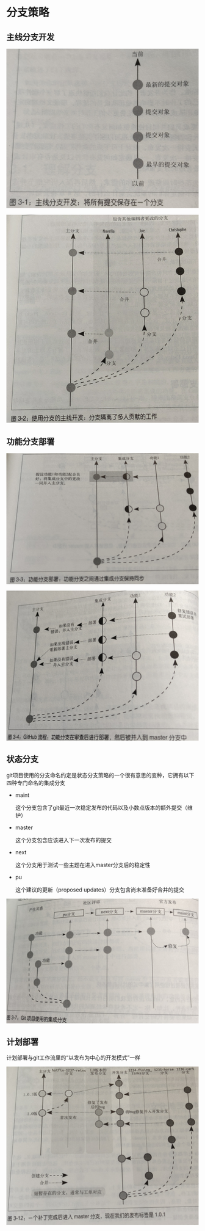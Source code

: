 # 分支策略

## 主线分支开发

![1639148453102](https://raw.githubusercontent.com/liang636600/cloudImg/master/images/1639148453102.jpg)

![1639148509298](https://raw.githubusercontent.com/liang636600/cloudImg/master/images/1639148509298.jpg)

## 功能分支部署

![1639148688042](https://raw.githubusercontent.com/liang636600/cloudImg/master/images/1639148688042.jpg)

![1639149082904](https://raw.githubusercontent.com/liang636600/cloudImg/master/images/1639149082904.jpg)

## 状态分支

git项目使用的分支命名约定是状态分支策略的一个很有意思的变种，它拥有以下四种专门命名的集成分支

* maint

  这个分支包含了git最近一次稳定发布的代码以及小数点版本的额外提交（维护）

* master

  这个分支包含应该进入下一次发布的提交

* next

  这个分支用于测试一些主题在进入master分支后的稳定性

* pu

  这个建议的更新（proposed updates）分支包含尚未准备好合并的提交

![1639187400327](https://raw.githubusercontent.com/liang636600/cloudImg/master/images/1639187400327.jpg)

## 计划部署

计划部署与git工作流里的“以发布为中心的开发模式”一样

![1639187885821](https://raw.githubusercontent.com/liang636600/cloudImg/master/images/1639187885821.jpg)


